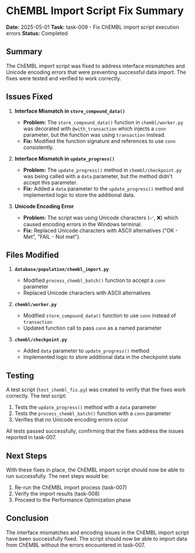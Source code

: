 # ChEMBL Import Script Fix Summary

**Date:** 2025-05-01
**Task:** task-009 - Fix ChEMBL import script execution errors
**Status:** Completed

## Summary

The ChEMBL import script was fixed to address interface mismatches and Unicode encoding errors that were preventing successful data import. The fixes were tested and verified to work correctly.

## Issues Fixed

1. **Interface Mismatch in `store_compound_data()`**
   - **Problem:** The `store_compound_data()` function in `chembl/worker.py` was decorated with `@with_transaction` which injects a `conn` parameter, but the function was using `transaction` instead.
   - **Fix:** Modified the function signature and references to use `conn` consistently.

2. **Interface Mismatch in `update_progress()`**
   - **Problem:** The `update_progress()` method in `chembl/checkpoint.py` was being called with a `data` parameter, but the method didn't accept this parameter.
   - **Fix:** Added a `data` parameter to the `update_progress()` method and implemented logic to store the additional data.

3. **Unicode Encoding Error**
   - **Problem:** The script was using Unicode characters (✅, ❌) which caused encoding errors in the Windows terminal.
   - **Fix:** Replaced Unicode characters with ASCII alternatives ("OK - Met", "FAIL - Not met").

## Files Modified

1. **`database/population/chembl_import.py`**
   - Modified `process_chembl_batch()` function to accept a `conn` parameter
   - Replaced Unicode characters with ASCII alternatives

2. **`chembl/worker.py`**
   - Modified `store_compound_data()` function to use `conn` instead of `transaction`
   - Updated function call to pass `conn` as a named parameter

3. **`chembl/checkpoint.py`**
   - Added `data` parameter to `update_progress()` method
   - Implemented logic to store additional data in the checkpoint state

## Testing

A test script (`test_chembl_fix.py`) was created to verify that the fixes work correctly. The test script:

1. Tests the `update_progress()` method with a `data` parameter
2. Tests the `process_chembl_batch()` function with a `conn` parameter
3. Verifies that no Unicode encoding errors occur

All tests passed successfully, confirming that the fixes address the issues reported in task-007.

## Next Steps

With these fixes in place, the ChEMBL import script should now be able to run successfully. The next steps would be:

1. Re-run the ChEMBL import process (task-007)
2. Verify the import results (task-008)
3. Proceed to the Performance Optimization phase

## Conclusion

The interface mismatches and encoding issues in the ChEMBL import script have been successfully fixed. The script should now be able to import data from ChEMBL without the errors encountered in task-007.